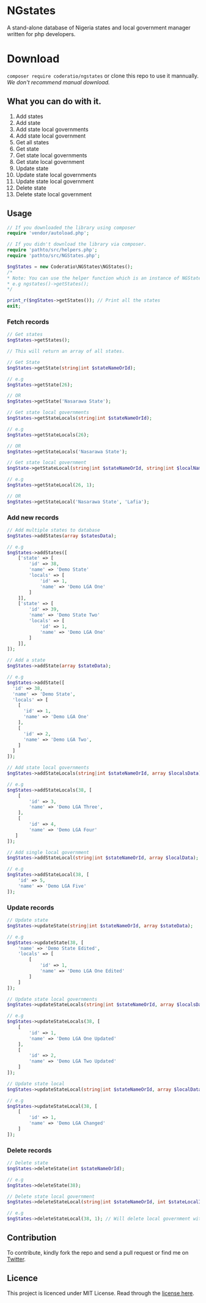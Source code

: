 # NGstates
A stand-alone database of Nigeria states and local government manager written for php developers.

# Download
`composer require coderatio/ngstates` or clone this repo to use it mannually. _We don't recommend manual download._

## What you can do with it.
1. Add states
1. Add state
1. Add state local governments
1. Add state local government
1. Get all states
1. Get state
1. Get state local governments
1. Get state local government
1. Update state
1. Update state local governments
1. Update state local government
1. Delete state
1. Delete state local government

## Usage
```php
// If you downloaded the library using composer
require 'vendor/autoload.php'; 

// If you didn't download the library via composer.
require 'pathto/src/helpers.php';
require 'pathto/src/NGStates.php';

$ngStates = new Coderatio\NGStates\NGStates(); 
/* 
* Note: You can use the helper function which is an instance of NGStates::class. 
* e.g ngstates()->getStates();
*/ 

print_r($ngStates->getStates()); // Print all the states
exit;
```

### Fetch records
```php
// Get states
$ngStates->getStates();

// This will return an array of all states.
```

```php
// Get State
$ngStates->getState(string|int $stateNameOrId);

// e.g
$ngStates->getState(26); 

// OR
$ngStates->getState('Nasarawa State');
```

```php
// Get state local governments
$ngStates->getStateLocals(string|int $stateNameOrId);

// e.g
$ngStates->getStateLocals(26);

// OR
$ngStates->getStateLocals('Nasarawa State');
```

```php
// Get state local government
$ngState->getStateLocal(string|int $stateNameOrId, string|int $localNameOrId);

// e.g
$ngStates->getStateLocal(26, 1);

// OR
$ngStates->getStateLocal('Nasarawa State', 'Lafia');
```

### Add new records
```php
// Add multiple states to database
$ngStates->addStates(array $statesData);

// e.g
$ngStates->addStates([
    ['state' => [
        'id' => 38,
        'name' => 'Demo State'
        'locals' => [
            'id' => 1,
            'name' => 'Demo LGA One'
        ]
    ]],
    ['state' => [
        'id' => 39,
        'name' => 'Demo State Two'
        'locals' => [
            'id' => 1,
            'name' => 'Demo LGA One'
        ]
    ]],
]);

```

```php
// Add a state
$ngStates->addState(array $stateData);

// e.g
$ngStates->addState([
  'id' => 38,
  'name' => 'Demo State',
  'locals' => [
    [
      'id' => 1,
      'name' => 'Demo LGA One'
    ],
    [
      'id' => 2,
      'name' => 'Demo LGA Two',
    ]
  ]
]);
```
```php
// Add state local governments
$ngStates->addStateLocals(string|int $stateNameOrId, array $localsData);

// e.g
$ngStates->addStateLocals(38, [
    [
        'id' => 3,
        'name' => 'Demo LGA Three',
    ],
    [
        'id' => 4,
        'name' => 'Demo LGA Four'
   ]
]);
```

```php
// Add single local government
$ngStates->addStateLocal(string|int $stateNameOrId, array $localData);

// e.g
$ngStates->addStateLocal(38, [
    'id' => 5,
    'name' => 'Demo LGA Five'
]);
```

### Update records
```php
// Update state
$ngStates->updateState(string|int $stateNameOrId, array $stateData);

// e.g
$ngStates->updateState(38, [
    'name' => 'Demo State Edited',
    'locals' => [
        [
            'id' => 1,
            'name' => 'Demo LGA One Edited'
        ]
    ]
]);
```

```php
// Update state local governments
$ngStates->updateStateLocals(string|int $stateNameOrId, array $localsData);

// e.g
$ngStates->updateStateLocals(38, [
    [
        'id' => 1,
        'name' => 'Demo LGA One Updated'
    ],
    [
        'id' => 2,
        'name' => 'Demo LGA Two Updated'
    ]
]);

```

```php
// Update state local
$ngStates->updateStateLocal(string|int $stateNameOrId, array $localData);

// e.g
$ngStates->updateStateLocal(38, [
    [
        'id' => 1,
        'name' => 'Demo LGA Changed'
    ]
]);
```

### Delete records
```php
// Delete state
$ngStates->deleteState(int $stateNameOrId);

// e.g
$ngStates->deleteState(38);
```

```php
// Delete state local government
$ngStates->deleteStateLocal(string|int $stateNameOrId, int $stateLocalId);

// e.g
$ngStates->deleteStateLocal(38, 1); // Will delete local government with the ID 1.
```

## Contribution

To contribute, kindly fork the repo and send a pull request or find me on <a href="https://twitter.com/josiahoyahaya">Twitter</a>.

## Licence
This project is licenced under MIT License. Read through the <a href="https://github.com/coderatio/ngstates/blob/master/LICENSE">license here</a>.
